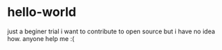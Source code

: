 # hello-world
just a beginer trial
i want to contribute to open source but i have no idea how.
anyone help me :( 
